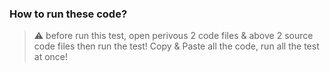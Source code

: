 ### How to run these code?

> ⚠️ before run this test, open perivous 2 code files & above 2 source code files then run the test!
> Copy & Paste all the code, run all the test at once!

